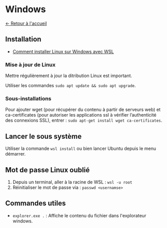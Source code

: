 # Windows

[← Retour à l'accueil](/README.md)

## Installation

- [Comment installer Linux sur Windows avec WSL](https://learn.microsoft.com/fr-fr/windows/wsl/install)

### Mise à jour de Linux

Mettre régulièrement à jour la ditribution Linux est important.

Utiliser les commandes `sudo apt update && sudo apt upgrade`.

### Sous-installations

Pour ajouter wget (pour récupérer du contenu à partir de serveurs web) et ca-certificates (pour autoriser les applications ssl à vérifier l’authenticité des connexions SSL), entrer : `sudo apt-get install wget ca-certificates`.

## Lancer le sous système

Utiliser la commande `wsl install` ou bien lancer Ubuntu depuis le menu démarrer.

## Mot de passe Linux oublié

1. Depuis un terminal, aller à la racine de WSL : `wsl -u root`
2. Réinitialiser le mot de passe via : `passwd <usernamse>`

## Commandes utiles

- `explorer.exe .` : Affiche le contenu du fichier dans l'explorateur windows.
